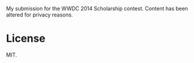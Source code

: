 My submission for the WWDC 2014 Scholarship contest. Content has been altered for privacy reasons.

License
=======
MIT.